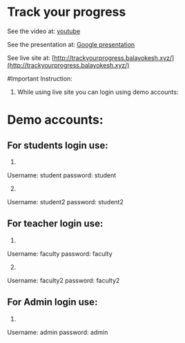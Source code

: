# Track your progress

See the video at: [youtube](https://youtu.be/CX-rxeunQMI) 

See the presentation at: [Google presentation](https://docs.google.com/presentation/d/1fO-UG8soYwU_yUKuIpMCySQj5iC-unKv8XZVAmigUgs/edit?usp=sharing)

See live site at: [http://trackyourprogress.balayokesh.xyz/](http://trackyourprogress.balayokesh.xyz/)

#Important Instruction:  
1. While using live site you can login using demo accounts:

# Demo accounts:

## For students login use:
1. 
Username: student
password: student

2. 
Username: student2
password: student2

## For teacher login use:
1. 
Username: faculty
password: faculty

2. 
Username: faculty2
password: faculty2

## For Admin login use:
1. 
Username: admin
password: admin